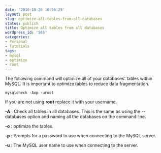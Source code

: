 ```yaml
---
date: '2010-10-20 10:56:29'
layout: post
slug: optimize-all-tables-from-all-databases
status: publish
title: Optimize all tables from all databases
wordpress_id: '565'
categories:
- Personal
- Tutorials
tags:
- mysql
- optimize
- root
---
```


The following command will optimize all of your databases' tables within MySQL.
It is important to optimize tables to reduce data fragmentation.

    
    mysqlcheck -Aop -uroot


If you are not using **root** replace it with your username.





**-A** : Check all tables in all databases. This is the same as using the --databases option and naming all the databases on the command line.  

**-o** : optimize the tables.  

**-p** : Prompts for a password to use when connecting to the MySQL server.  

**-u** : The MySQL user name to use when connecting to the server.
